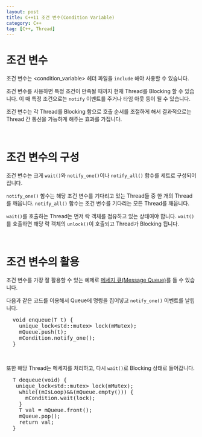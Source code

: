 ```yaml
---
layout: post
title: C++11 조건 변수(Condition Variable)
category: C++
tag: [C++, Thread]
---
```

# 조건 변수

조건 변수는 <condition_variable> 헤더 파일을 `include` 해야 사용할 수 있습니다.

조건 변수를 사용하면 특정 조건이 만족될 때까지 현재 Thread를 Blocking 할 수 있습니다.
이 때 특정 조건으로는 `notify` 이벤트를 주거나 타임 아웃 등이 될 수 있습니다.

조건 변수는 각 Thread를 Blocking 함으로 호출 순서를 조절하게 해서
결과적으로는 Thread 간 통신을 가능하게 해주는 효과를 가집니다.

<br>

# 조건 변수의 구성

조건 변수는 크게 `wait()`와 `notify_one()`이나 `notify_all()` 함수를 세트로 구성되어집니다.

`notify_one()` 함수는 해당 조건 변수를 기다리고 있는 Thread들 중 한 개의 Thread를 깨웁니다.
`notify_all()` 함수는 조건 변수를 기다리는 모든 Thread를 깨웁니다.

`wait()`를 호출하는 Thread는 먼저 락 객체를 점유하고 있는 상태여야 합니다. `wait()`를 호출하면
해당 락 객체의 `unlock()`이 호출되고 Thread가 Blocking 됩니다.

<br>

# 조건 변수의 활용

조건 변수를 가장 잘 활용할 수 있는 예제로 [메세지 큐(Message Queue)](/c++/2017/07/17/cpp11-message-queue/)를 들 수 있습니다.

다음과 같은 코드를 이용해서 Queue에 명령을 집어넣고 `notify_one()` 이벤트를 날립니다.

<pre class="prettyprint">
  void enqueue(T t) {
    unique_lock&lt;std::mutex&gt; lock(mMutex);
    mQueue.push(t);
    mCondition.notify_one();
  }
</pre>

<br>

또한 해당 Thread는 메세지를 처리하고, 다시 `wait()`로 Blocking 상태로 들어갑니다.

<pre class="prettyprint">
  T dequeue(void) {
   unique_lock&lt;std::mutex&gt; lock(mMutex);
    while((mIsLoop)&amp;&amp;(mQueue.empty())) {
      mCondition.wait(lock);
    }
    T val = mQueue.front();
    mQueue.pop();
    return val;
  }
</pre>